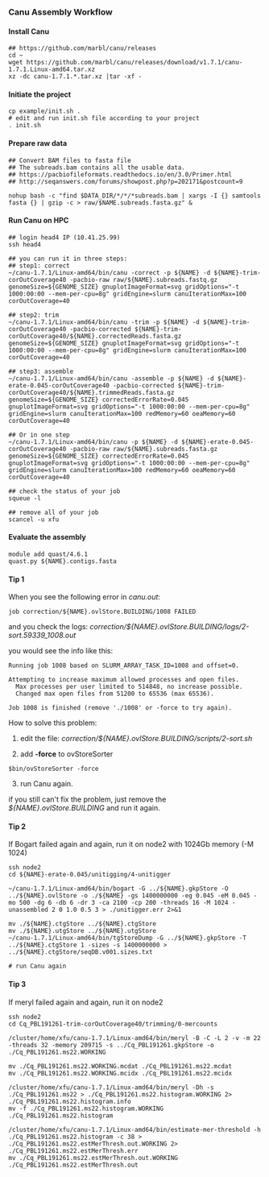 ### Canu Assembly Workflow
#### Install Canu
```
## https://github.com/marbl/canu/releases
cd ~
wget https://github.com/marbl/canu/releases/download/v1.7.1/canu-1.7.1.Linux-amd64.tar.xz
xz -dc canu-1.7.1.*.tar.xz |tar -xf -
```

#### Initiate the project
```
cp example/init.sh .
# edit and run init.sh file according to your project
. init.sh
```

#### Prepare raw data
```
## Convert BAM files to fasta file
## The subreads.bam contains all the usable data. 
## https://pacbiofileformats.readthedocs.io/en/3.0/Primer.html
## http://seqanswers.com/forums/showpost.php?p=202171&postcount=9

nohup bash -c "find $DATA_DIR/*/*/*subreads.bam | xargs -I {} samtools fasta {} | gzip -c > raw/$NAME.subreads.fasta.gz" &
```

#### Run Canu on HPC
```
## login head4 IP (10.41.25.99)
ssh head4

## you can run it in three steps:
## step1: correct
~/canu-1.7.1/Linux-amd64/bin/canu -correct -p ${NAME} -d ${NAME}-trim-corOutCoverage40 -pacbio-raw raw/${NAME}.subreads.fastq.gz genomeSize=${GENOME_SIZE} gnuplotImageFormat=svg gridOptions="-t 1000:00:00 --mem-per-cpu=8g" gridEngine=slurm canuIterationMax=100 corOutCoverage=40

## step2: trim
~/canu-1.7.1/Linux-amd64/bin/canu -trim -p ${NAME} -d ${NAME}-trim-corOutCoverage40 -pacbio-corrected ${NAME}-trim-corOutCoverage40/${NAME}.correctedReads.fasta.gz genomeSize=${GENOME_SIZE} gnuplotImageFormat=svg gridOptions="-t 1000:00:00 --mem-per-cpu=8g" gridEngine=slurm canuIterationMax=100 corOutCoverage=40

## step3: assemble
~/canu-1.7.1/Linux-amd64/bin/canu -assemble -p ${NAME} -d ${NAME}-erate-0.045-corOutCoverage40 -pacbio-corrected ${NAME}-trim-corOutCoverage40/${NAME}.trimmedReads.fasta.gz genomeSize=${GENOME_SIZE} correctedErrorRate=0.045 gnuplotImageFormat=svg gridOptions="-t 1000:00:00 --mem-per-cpu=8g" gridEngine=slurm canuIterationMax=100 redMemory=60 oeaMemory=60 corOutCoverage=40 

## Or in one step
~/canu-1.7.1/Linux-amd64/bin/canu -p ${NAME} -d ${NAME}-erate-0.045-corOutCoverage40 -pacbio-raw raw/${NAME}.subreads.fasta.gz genomeSize=${GENOME_SIZE} correctedErrorRate=0.045 gnuplotImageFormat=svg gridOptions="-t 1000:00:00 --mem-per-cpu=8g" gridEngine=slurm canuIterationMax=100 redMemory=60 oeaMemory=60 corOutCoverage=40

## check the status of your job
squeue -l

## remove all of your job
scancel -u xfu
```

#### Evaluate the assembly
```
module add quast/4.6.1
quast.py ${NAME}.contigs.fasta 
```

#### Tip 1
When you see the following error in *canu.out*:
```
job correction/${NAME}.ovlStore.BUILDING/1008 FAILED
```
and you check the logs: *correction/${NAME}.ovlStore.BUILDING/logs/2-sort.59339_1008.out*

you would see the info like this:
```
Running job 1008 based on SLURM_ARRAY_TASK_ID=1008 and offset=0.

Attempting to increase maximum allowed processes and open files.
  Max processes per user limited to 514848, no increase possible.
  Changed max open files from 51200 to 65536 (max 65536).

Job 1008 is finished (remove './1008' or -force to try again).
```
How to solve this problem:

1. edit the file: *correction/${NAME}.ovlStore.BUILDING/scripts/2-sort.sh*

2. add **-force** to ovStoreSorter
```
$bin/ovStoreSorter -force
```
3. run Canu again.

if you still can't fix the problem, just remove the *${NAME}.ovlStore.BUILDING* and run it again.

#### Tip 2
If Bogart failed again and again, run it on node2 with 1024Gb memory (-M 1024)
```
ssh node2 
cd ${NAME}-erate-0.045/unitigging/4-unitigger

~/canu-1.7.1/Linux-amd64/bin/bogart -G ../${NAME}.gkpStore -O ../${NAME}.ovlStore -o ./${NAME} -gs 1400000000 -eg 0.045 -eM 0.045 -mo 500 -dg 6 -db 6 -dr 3 -ca 2100 -cp 200 -threads 16 -M 1024 -unassembled 2 0 1.0 0.5 3 > ./unitigger.err 2>&1

mv ./${NAME}.ctgStore ../${NAME}.ctgStore
mv ./${NAME}.utgStore ../${NAME}.utgStore
~/canu-1.7.1/Linux-amd64/bin/tgStoreDump -G ../${NAME}.gkpStore -T ../${NAME}.ctgStore 1 -sizes -s 1400000000 > ../${NAME}.ctgStore/seqDB.v001.sizes.txt

# run Canu again 
```

#### Tip 3
If meryl failed again and again, run it on node2
```
ssh node2 
cd Cq_PBL191261-trim-corOutCoverage40/trimming/0-mercounts

/cluster/home/xfu/canu-1.7.1/Linux-amd64/bin/meryl -B -C -L 2 -v -m 22 -threads 32 -memory 209715 -s ../Cq_PBL191261.gkpStore -o ./Cq_PBL191261.ms22.WORKING 

mv ./Cq_PBL191261.ms22.WORKING.mcdat ./Cq_PBL191261.ms22.mcdat
mv ./Cq_PBL191261.ms22.WORKING.mcidx ./Cq_PBL191261.ms22.mcidx

/cluster/home/xfu/canu-1.7.1/Linux-amd64/bin/meryl -Dh -s ./Cq_PBL191261.ms22 > ./Cq_PBL191261.ms22.histogram.WORKING 2> ./Cq_PBL191261.ms22.histogram.info 
mv -f ./Cq_PBL191261.ms22.histogram.WORKING ./Cq_PBL191261.ms22.histogram

/cluster/home/xfu/canu-1.7.1/Linux-amd64/bin/estimate-mer-threshold -h ./Cq_PBL191261.ms22.histogram -c 38 > ./Cq_PBL191261.ms22.estMerThresh.out.WORKING 2> ./Cq_PBL191261.ms22.estMerThresh.err
mv ./Cq_PBL191261.ms22.estMerThresh.out.WORKING ./Cq_PBL191261.ms22.estMerThresh.out
```
